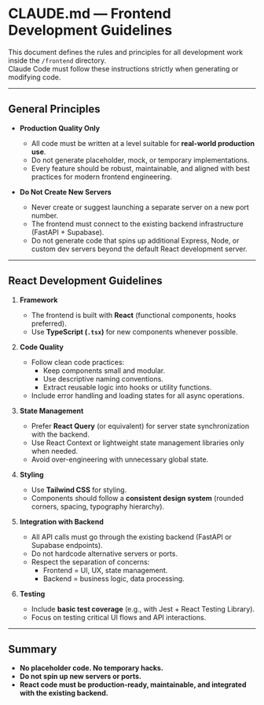 # CLAUDE.md — Frontend Development Guidelines

This document defines the rules and principles for all development work inside the `/frontend` directory.  
Claude Code must follow these instructions strictly when generating or modifying code.

---

## General Principles

-   **Production Quality Only**

    -   All code must be written at a level suitable for **real-world production use**.
    -   Do not generate placeholder, mock, or temporary implementations.
    -   Every feature should be robust, maintainable, and aligned with best practices for modern frontend engineering.

-   **Do Not Create New Servers**
    -   Never create or suggest launching a separate server on a new port number.
    -   The frontend must connect to the existing backend infrastructure (FastAPI + Supabase).
    -   Do not generate code that spins up additional Express, Node, or custom dev servers beyond the default React development server.

---

## React Development Guidelines

1. **Framework**

    - The frontend is built with **React** (functional components, hooks preferred).
    - Use **TypeScript (`.tsx`)** for new components whenever possible.

2. **Code Quality**

    - Follow clean code practices:
        - Keep components small and modular.
        - Use descriptive naming conventions.
        - Extract reusable logic into hooks or utility functions.
    - Include error handling and loading states for all async operations.

3. **State Management**

    - Prefer **React Query** (or equivalent) for server state synchronization with the backend.
    - Use React Context or lightweight state management libraries only when needed.
    - Avoid over-engineering with unnecessary global state.

4. **Styling**

    - Use **Tailwind CSS** for styling.
    - Components should follow a **consistent design system** (rounded corners, spacing, typography hierarchy).

5. **Integration with Backend**

    - All API calls must go through the existing backend (FastAPI or Supabase endpoints).
    - Do not hardcode alternative servers or ports.
    - Respect the separation of concerns:
        - Frontend = UI, UX, state management.
        - Backend = business logic, data processing.

6. **Testing**
    - Include **basic test coverage** (e.g., with Jest + React Testing Library).
    - Focus on testing critical UI flows and API interactions.

---

## Summary

-   **No placeholder code. No temporary hacks.**
-   **Do not spin up new servers or ports.**
-   **React code must be production-ready, maintainable, and integrated with the existing backend.**
